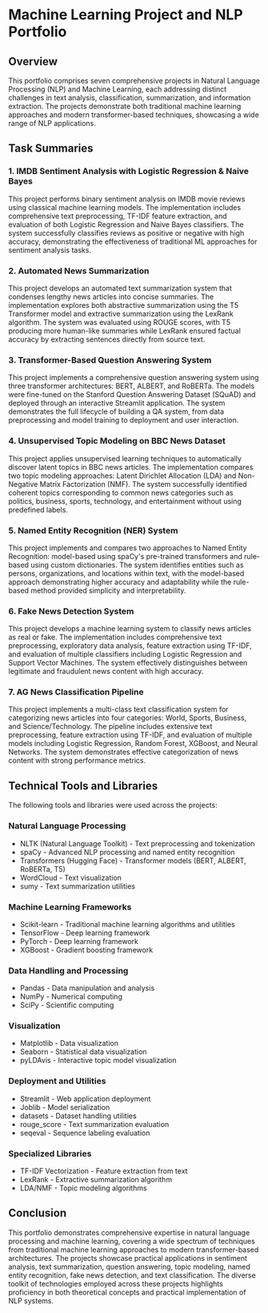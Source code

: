 # Machine Learning Project and NLP Portfolio

## Overview

This portfolio comprises seven comprehensive projects in Natural Language Processing (NLP) and Machine Learning, each addressing distinct challenges in text analysis, classification, summarization, and information extraction. The projects demonstrate both traditional machine learning approaches and modern transformer-based techniques, showcasing a wide range of NLP applications.

## Task Summaries

### 1. IMDB Sentiment Analysis with Logistic Regression & Naive Bayes

This project performs binary sentiment analysis on IMDB movie reviews using classical machine learning models. The implementation includes comprehensive text preprocessing, TF-IDF feature extraction, and evaluation of both Logistic Regression and Naive Bayes classifiers. The system successfully classifies reviews as positive or negative with high accuracy, demonstrating the effectiveness of traditional ML approaches for sentiment analysis tasks.

### 2. Automated News Summarization

This project develops an automated text summarization system that condenses lengthy news articles into concise summaries. The implementation explores both abstractive summarization using the T5 Transformer model and extractive summarization using the LexRank algorithm. The system was evaluated using ROUGE scores, with T5 producing more human-like summaries while LexRank ensured factual accuracy by extracting sentences directly from source text.

### 3. Transformer-Based Question Answering System

This project implements a comprehensive question answering system using three transformer architectures: BERT, ALBERT, and RoBERTa. The models were fine-tuned on the Stanford Question Answering Dataset (SQuAD) and deployed through an interactive Streamlit application. The system demonstrates the full lifecycle of building a QA system, from data preprocessing and model training to deployment and user interaction.

### 4. Unsupervised Topic Modeling on BBC News Dataset

This project applies unsupervised learning techniques to automatically discover latent topics in BBC news articles. The implementation compares two topic modeling approaches: Latent Dirichlet Allocation (LDA) and Non-Negative Matrix Factorization (NMF). The system successfully identified coherent topics corresponding to common news categories such as politics, business, sports, technology, and entertainment without using predefined labels.

### 5. Named Entity Recognition (NER) System

This project implements and compares two approaches to Named Entity Recognition: model-based using spaCy's pre-trained transformers and rule-based using custom dictionaries. The system identifies entities such as persons, organizations, and locations within text, with the model-based approach demonstrating higher accuracy and adaptability while the rule-based method provided simplicity and interpretability.

### 6. Fake News Detection System

This project develops a machine learning system to classify news articles as real or fake. The implementation includes comprehensive text preprocessing, exploratory data analysis, feature extraction using TF-IDF, and evaluation of multiple classifiers including Logistic Regression and Support Vector Machines. The system effectively distinguishes between legitimate and fraudulent news content with high accuracy.

### 7. AG News Classification Pipeline

This project implements a multi-class text classification system for categorizing news articles into four categories: World, Sports, Business, and Science/Technology. The pipeline includes extensive text preprocessing, feature extraction using TF-IDF, and evaluation of multiple models including Logistic Regression, Random Forest, XGBoost, and Neural Networks. The system demonstrates effective categorization of news content with strong performance metrics.

## Technical Tools and Libraries

The following tools and libraries were used across the projects:

### Natural Language Processing
- NLTK (Natural Language Toolkit) - Text preprocessing and tokenization
- spaCy - Advanced NLP processing and named entity recognition
- Transformers (Hugging Face) - Transformer models (BERT, ALBERT, RoBERTa, T5)
- WordCloud - Text visualization
- sumy - Text summarization utilities

### Machine Learning Frameworks
- Scikit-learn - Traditional machine learning algorithms and utilities
- TensorFlow - Deep learning framework
- PyTorch - Deep learning framework
- XGBoost - Gradient boosting framework

### Data Handling and Processing
- Pandas - Data manipulation and analysis
- NumPy - Numerical computing
- SciPy - Scientific computing

### Visualization
- Matplotlib - Data visualization
- Seaborn - Statistical data visualization
- pyLDAvis - Interactive topic model visualization

### Deployment and Utilities
- Streamlit - Web application deployment
- Joblib - Model serialization
- datasets - Dataset handling utilities
- rouge_score - Text summarization evaluation
- seqeval - Sequence labeling evaluation

### Specialized Libraries
- TF-IDF Vectorization - Feature extraction from text
- LexRank - Extractive summarization algorithm
- LDA/NMF - Topic modeling algorithms

## Conclusion

This portfolio demonstrates comprehensive expertise in natural language processing and machine learning, covering a wide spectrum of techniques from traditional machine learning approaches to modern transformer-based architectures. The projects showcase practical applications in sentiment analysis, text summarization, question answering, topic modeling, named entity recognition, fake news detection, and text classification. The diverse toolkit of technologies employed across these projects highlights proficiency in both theoretical concepts and practical implementation of NLP systems.

